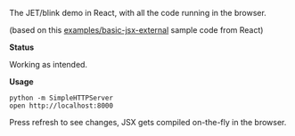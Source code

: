 The JET/blink demo in React, with all the code running in the browser.

(based on this [examples/basic-jsx-external][BJE] sample code from React)

**Status**

Working as intended.

**Usage**

```
python -m SimpleHTTPServer
open http://localhost:8000
```

Press refresh to see changes, JSX gets compiled on-the-fly in the browser.

[BJE]: https://github.com/facebook/react/tree/master/examples/basic-jsx-external
